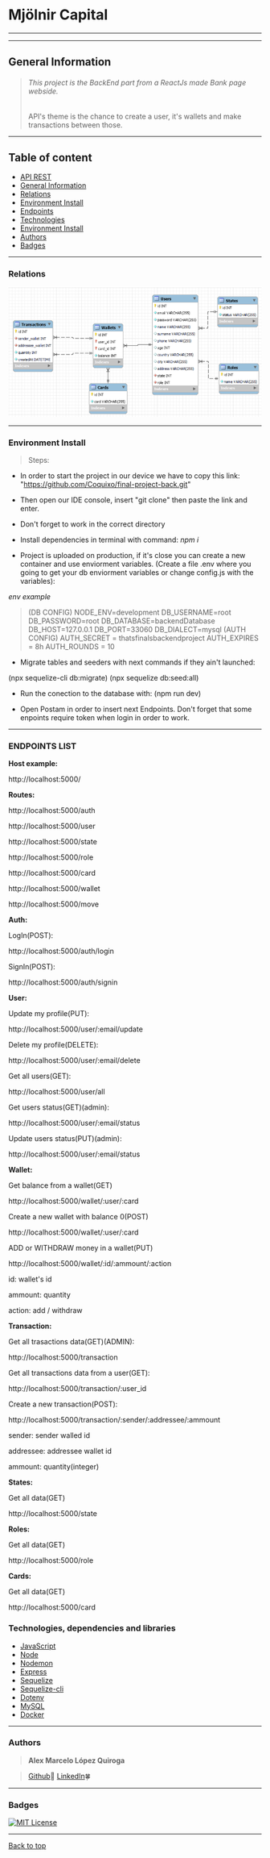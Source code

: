 # Mjölnir Capital

---

---

## General Information

> <h6>This project is the BackEnd part from a ReactJs made Bank page webside.</h6>
> <p>API's theme is the chance to create a user, it's wallets and make transactions between those.</p>

---

## Table of content

- [API REST](#mjölnir-capital)
- [General Information](#general-information)
- [Relations](#relations)
- [Environment Install](#environment-install)
- [Endpoints](#endpoints-list)
- [Technologies](#technologies-dependencies-and-libraries)
- [Environment Install](#environment-install)
- [Authors](#authors)
- [Badges](#badges)

---

### Relations

![img](/images/Database.png)

---

### Environment Install

> Steps:

- In order to start the project in our device we have to copy this link: "https://github.com/Coquixo/final-project-back.git"
- Then open our IDE console, insert "git clone" then paste the link and enter.
- Don't forget to work in the correct directory

- Install dependencies in terminal with command: _npm i_

- Project is uploaded on production, if it's close you can create a new container and use enviorment variables.
  (Create a file .env where you going to get your db enviorment variables or change config.js with the variables):

_env example_

> (DB CONFIG)
> NODE_ENV=development
> DB_USERNAME=root
> DB_PASSWORD=root
> DB_DATABASE=backendDatabase
> DB_HOST=127.0.0.1
> DB_PORT=33060
> DB_DIALECT=mysql
> (AUTH CONFIG)
> AUTH_SECRET = thatsfinalsbackendproject
> AUTH_EXPIRES = 8h
> AUTH_ROUNDS = 10

- Migrate tables and seeders with next commands if they ain't launched:

(npx sequelize-cli db:migrate)
(npx sequelize db:seed:all)

- Run the conection to the database with:
  (npm run dev)

- Open Postam in order to insert next Endpoints.
  Don't forget that some enpoints require token when login in order to work.

---

### ENDPOINTS LIST

**Host example:**

http://localhost:5000/

**Routes:**

http://localhost:5000/auth

http://localhost:5000/user

http://localhost:5000/state

http://localhost:5000/role

http://localhost:5000/card

http://localhost:5000/wallet

http://localhost:5000/move

**Auth:**

LogIn(POST):

http://localhost:5000/auth/login

SignIn(POST):

http://localhost:5000/auth/signin

**User:**

Update my profile(PUT):

http://localhost:5000/user/:email/update

Delete my profile(DELETE):

http://localhost:5000/user/:email/delete

Get all users(GET):

http://localhost:5000/user/all

Get users status(GET)(admin):

http://localhost:5000/user/:email/status

Update users status(PUT)(admin):

http://localhost:5000/user/:email/status

**Wallet:**

Get balance from a wallet(GET)

http://localhost:5000/wallet/:user/:card

Create a new wallet with balance 0(POST)

http://localhost:5000/wallet/:user/:card

ADD or WITHDRAW money in a wallet(PUT)

http://localhost:5000/wallet/:id/:ammount/:action

id: wallet's id

ammount: quantity

action: add / withdraw

**Transaction:**

Get all trasactions data(GET)(ADMIN):

http://localhost:5000/transaction

Get all transactions data from a user(GET):

http://localhost:5000/transaction/:user_id

Create a new transaction(POST):

http://localhost:5000/transaction/:sender/:addressee/:ammount

sender: sender walled id

addressee: addressee wallet id

ammount: quantity(integer)

**States:**

Get all data(GET)

http://localhost:5000/state

**Roles:**

Get all data(GET)

http://localhost:5000/role

**Cards:**

Get all data(GET)

http://localhost:5000/card

### Technologies, dependencies and libraries

- [JavaScript](https://www.javascript.com/)
- [Node](https://nodejs.org/en/)
- [Nodemon](https://www.npmjs.com/package/nodemon)
- [Express](https://expressjs.com/)
- [Sequelize](https://sequelize.org/)
- [Sequelize-cli](https://www.npmjs.com/package/sequelize-cli)
- [Dotenv](https://www.npmjs.com/package/dotenv)
- [MySQL](https://www.mysql.com/)
- [Docker](https://www.docker.com/)

---

### Authors

> **Alex Marcelo López Quiroga**

> [Github](https://github.com/Coquixo)🚀
> [LinkedIn](https://www.linkedin.com/in/alex-marcelo-lopez-quiroga5555/)🍀

---

### Badges

[![MIT License](https://img.shields.io/badge/License-MIT-green.svg)](https://choosealicense.com/licenses/mit/)

---

[Back to top](#appendix)
